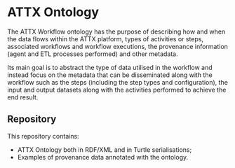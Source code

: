 # ATTX Ontology

The ATTX Workflow ontology has the purpose of describing how and when the data flows within the ATTX platform, types of activities or steps, associated workflows and workflow executions, the provenance information (agent and ETL processes performed) and other metadata.

Its main goal is to abstract the type of data utilised in the workflow and instead focus on the metadata that can be disseminated along with the workflow such as the steps (including the step types and configuration), the input and output datasets along with the activities performed to achieve the end result.

## Repository 

This repository contains:
* ATTX Ontology both in RDF/XML and in Turtle serialisations;
* Examples of provenance data annotated with the ontology.
